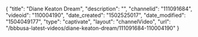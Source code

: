 {
    "title": "Diane Keaton Dream",
    "description": "",
    "channelid": "111091684",
    "videoid": "110004190",
    "date_created": "1502525017",
    "date_modified": "1504049177",
    "type": "captivate",
    "layout": "channelVideo",
    "url": "\/bbbusa-latest-videos\/diane-keaton-dream\/111091684-110004190"
}